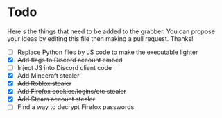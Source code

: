 # Todo

Here's the things that need to be added to the grabber. You can propose your ideas by editing this file then making a pull request. Thanks!

* [ ] Replace Python files by JS code to make the executable lighter
* [x] ~~Add flags to Discord account embed~~
* [ ] Inject JS into Discord client code
* [x] ~~Add Minecraft stealer~~
* [x] ~~Add Roblox stealer~~
* [x] ~~Add Firefox cookies/logins/etc stealer~~
* [x] ~~Add Steam account stealer~~
* [ ] Find a way to decrypt Firefox passwords

